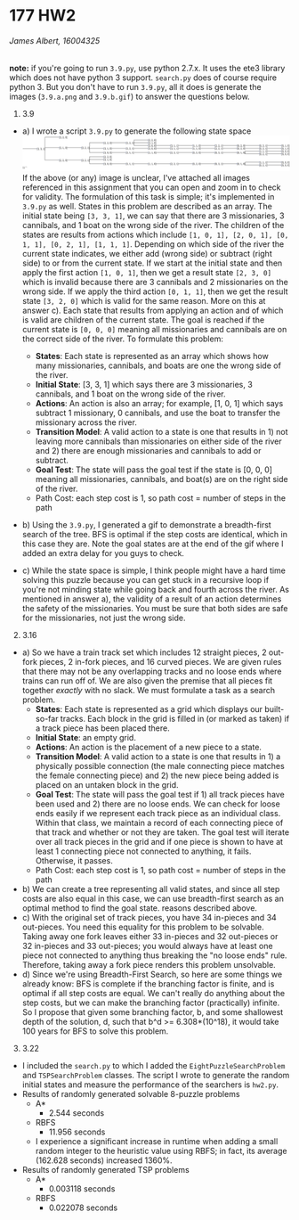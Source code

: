 177 HW2
=======

###### James Albert, 16004325

**note:** if you're going to run `3.9.py`, use python 2.7.x. It uses the ete3 library which does not have python 3 support. `search.py` does of course require python 3. But you don't have to run `3.9.py`, all it does is generate the images (`3.9.a.png` and `3.9.b.gif`) to answer the questions below.

1) 3.9
  - a) I wrote a script `3.9.py` to generate the following state space ![](3.9.a.png) If the above (or any) image is unclear, I've attached all images referenced in this assignment that you can open and zoom in to check for validity. The formulation of this task is simple; it's implemented in `3.9.py` as well. States in this problem are described as an array. The initial state being `[3, 3, 1]`, we can say that there are 3 missionaries, 3 cannibals, and 1 boat on the wrong side of the river. The children of the states are results from actions which include `[1, 0, 1], [2, 0, 1], [0, 1, 1], [0, 2, 1], [1, 1, 1]`. Depending on which side of the river the current state indicates, we either add (wrong side) or subtract (right side) to or from the current state. If we start at the initial state and then apply the first action `[1, 0, 1]`, then we get a result state `[2, 3, 0]` which is invalid because there are 3 cannibals and 2 missionaries on the wrong side. If we apply the third action `[0, 1, 1]`, then we get the result state `[3, 2, 0]` which is valid for the same reason. More on this at answer c). Each state that results from applying an action and of which is valid are children of the current state. The goal is reached if the current state is `[0, 0, 0]` meaning all missionaries and cannibals are on the correct side of the river. To formulate this problem:
    - **States**: Each state is represented as an array which shows how many missionaries, cannibals, and boats are one the wrong side of the river.
    - **Initial State**: [3, 3, 1] which says there are 3 missionaries, 3 cannibals, and 1 boat on the wrong side of the river.
    - **Actions**: An action is also an array; for example, [1, 0, 1] which says subtract 1 missionary, 0 cannibals, and use the boat to transfer the missionary across the river.
    - **Transition Model**: A valid action to a state is one that results in 1) not leaving more cannibals than missionaries on either side of the river and 2) there are enough missionaries and cannibals to add or subtract.
    - **Goal Test**: The state will pass the goal test if the state is [0, 0, 0] meaning all missionaries, cannibals, and boat(s) are on the right side of the river.
    - Path Cost: each step cost is 1, so path cost = number of steps in the path
  - b) Using the `3.9.py`, I generated a gif to  demonstrate a breadth-first search of the tree. BFS is optimal if the step costs are identical, which in this case they are. Note the goal states are at the end of the gif where I added an extra delay for you guys to check.
  
  - c) While the state space is simple, I think people might have a hard time solving this puzzle because you can get stuck in a recursive loop if you're not minding state while going back and fourth across the river. As mentioned in answer a), the validity of a result of an action determines the safety of the missionaries. You must be sure that both sides are safe for the missionaries, not just the wrong side.

2) 3.16
  - a) So we have a train track set which includes 12 straight pieces, 2 out-fork pieces, 2 in-fork pieces, and 16 curved pieces. We are given rules that there may not be any overlapping tracks and no loose ends where trains can run off of. We are also given the premise that all pieces fit together *exactly* with no slack. We must formulate a task as a search problem.
    - **States**: Each state is represented as a grid which displays our built-so-far tracks. Each block in the grid is filled in (or marked as taken) if a track piece has been placed there.
    - **Initial State**: an empty grid.
    - **Actions**: An action is the placement of a new piece to a state.
    - **Transition Model**: A valid action to a state is one that results in 1) a physically possible connection (the male connecting piece matches the female connecting piece) and 2) the new piece being added is placed on an untaken block in the grid.
    - **Goal Test**: The state will pass the goal test if 1) all track pieces have been used and 2) there are no loose ends. We can check for loose ends easily if we represent each track piece as an individual class. Within that class, we maintain a record of each connecting piece of that track and whether or not they are taken. The goal test will iterate over all track pieces in the grid and if one piece is shown to have at least 1 connecting piece not connected to anything, it fails. Otherwise, it passes.
    - Path Cost: each step cost is 1, so path cost = number of steps in the path
  - b) We can create a tree representing all valid states, and since all step costs are also equal in this case, we can use breadth-first search as an optimal method to find the goal state. reasons described above.
  - c) With the original set of track pieces, you have 34 in-pieces and 34 out-pieces. You need this equality for this problem to be solvable. Taking away one fork leaves either 33 in-pieces and 32 out-pieces or 32 in-pieces and 33 out-pieces; you would always have at least one piece not connected to anything thus breaking the "no loose ends" rule. Therefore, taking away a fork piece renders this problem unsolvable.
  - d) Since we're using Breadth-First Search, so here are some things we already know: BFS is complete if the branching factor is finite, and is optimal if all step costs are equal. We can't really do anything about the step costs, but we can make the branching factor (practically) infinite. So I propose that given some branching factor, b, and some shallowest depth of the solution, d, such that b^d >= 6.308*(10^18), it would take 100 years for BFS to solve this problem.

3) 3.22
  - I included the `search.py` to which I added the `EightPuzzleSearchProblem` and `TSPSearchProblem` classes. The script I wrote to generate the random initial states and measure the performance of the searchers is `hw2.py`.
  - Results of randomly generated solvable 8-puzzle problems
    - A*
      - 2.544 seconds
    - RBFS
      - 11.956 seconds
    - I experience a significant increase in runtime when adding a small random integer to the heuristic value using RBFS; in fact, its average (162.628 seconds) increased 1360%.
  - Results of randomly generated TSP problems
    - A*
      - 0.003118 seconds
    - RBFS
      - 0.022078 seconds
